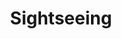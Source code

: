 ---
title: "Sightseeing"
description: "Sights close by."
draft: false
bg_image: "images/featue-bg.jpg"
---